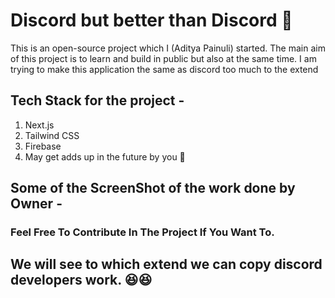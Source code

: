 # Discord but better than Discord 🚀

This is an open-source project which I (Aditya Painuli) started. The main aim of this project is to learn and build in public but also at the same time. I am trying to make this application the same as discord too much to the extend

## Tech Stack for the project -

1. Next.js
2. Tailwind CSS
3. Firebase
4. May get adds up in the future by you 👀

## Some of the ScreenShot of the work done by Owner -

### Feel Free To Contribute In The Project If You Want To.

## We will see to which extend we can copy discord developers work. 😆😆
